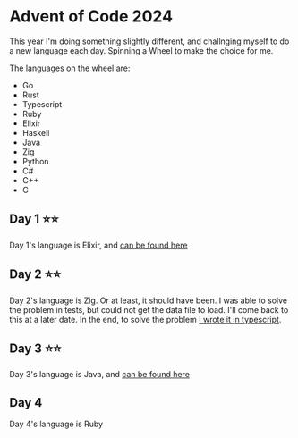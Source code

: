 # Advent of Code 2024

This year I'm doing something slightly different, and challnging myself to do a new language each day. Spinning a Wheel to make the choice for me.

The languages on the wheel are:

- Go
- Rust
- Typescript
- Ruby
- Elixir
- Haskell
- Java
- Zig
- Python
- C#
- C++
- C

## Day 1 ⭐⭐

Day 1's language is Elixir, and [can be found here](elixir/day1)

## Day 2 ⭐⭐

Day 2's language is Zig. Or at least, it should have been. I was able to solve the problem in tests, but could not get the data file to load. I'll come back to this at a later date. In the end, to solve the problem [I wrote it in typescript](typescript/day2/).

## Day 3 ⭐⭐

Day 3's language is Java, and [can be found here](java/day3/)

## Day 4

Day 4's language is Ruby
